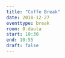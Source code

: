 ```yaml
---
title: "Coffe Break"
date: 2018-12-27
eventtype: break
room: 0.daula
start: 10:30
end: 10:55
draft: false
---
```

